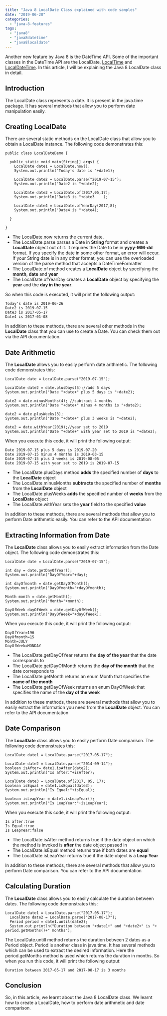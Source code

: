 ```yaml
---
title: "Java 8 LocalDate Class explained with code samples"
date: "2019-06-28"
categories: 
  - "java-8-features"
tags: 
  - "java8"
  - "java8datetime"
  - "java8localdate"
---
```


Another new feature by Java 8 is the DateTime API. Some of the important classes in the DateTime API are the LocalDate, [LocalTime](https://reshmabidikar.github.io/2019/08/java-8-localtime-class-explained.html) and [LocalDateTime](https://reshmabidikar.github.io/2019/08/java-8-localtime-class-explained.html). In this article, I will be explaining the Java 8 LocalDate class in detail.

## Introduction

The LocalDate class represents a date. It is present in the java.time package. It has several methods that allow you to perform date manipulation easily.

## Creating LocalDate

There are several static methods on the LocalDate class that allow you to obtain a LocalDate instance. The following code demonstrates this:

```
public class LocalDateDemo {

  public static void main(String[] args) {
    LocalDate date1 = LocalDate.now();
    System.out.println("Today's date is "+date1);
    
    LocalDate date2 = LocalDate.parse("2019-07-15");
    System.out.println("Date2 is "+date2);
    
    LocalDate date3 = LocalDate.of(2017,05,17);
    System.out.println("Date3 is "+date3	);
    
    LocalDate date4 = LocalDate.ofYearDay(2017,8);
    System.out.println("Date4 is "+date4);

  }

}
```

- The LocalDate.now returns the current date.
- The LocalDate.parse parses a Date in **String** format and creates a **LocalDate** object out of it. It requires the Date to be in **yyyy-MM-dd** format. If you specify the date in some other format, an error will occur. If your String date is in any other format, you can use the overloaded version of the parse method that accepts a DateTimeFormatter
- The LocalDate.of method creates a **LocalDate** object by specifying the **month**, **date** and **year**
- The LocalDate.ofYearDay creates a **LocalDate** object by specifying the **year** and the **day in the year**.

So when this code is executed, it will print the following output:

```
Today's date is 2019-06-26
Date2 is 2019-07-15
Date3 is 2017-05-17
Date4 is 2017-01-08
```

In addition to these methods, there are several other methods in the **LocalDate** class that you can use to create a Date. You can check them out via the API documentation.

## Date Arithmetic

The **LocalDate** allows you to easily perform date arithmetic. The following code demonstrates this:

```
LocalDate date = LocalDate.parse("2019-07-15");
  
LocalDate date2 = date.plusDays(5);//add 5 days
System.out.println("Date "+date+" plus 5 days is "+date2);

date2 = date.minusMonths(4); //subtract 4 months
System.out.println("Date "+date+" minus 4 months is "+date2);

date2 = date.plusWeeks(3);
System.out.println("Date "+date+" plus 3 weeks is "+date2);

date2 = date.withYear(2019);//year set to 2019
System.out.println("Date "+date+" with year set to 2019 is "+date2);
```

When you execute this code, it will print the following output:

```
Date 2019-07-15 plus 5 days is 2019-07-20
Date 2019-07-15 minus 4 months is 2019-03-15
Date 2019-07-15 plus 3 weeks is 2019-08-05
Date 2019-07-15 with year set to 2019 is 2019-07-15
```

- The LocalDate.plusDays method **adds** the specified number of **days** to the **LocalDate** object
- The LocalDate.minusMonths **subtracts** the specified number of **months** from the **LocalDate** object
- The LocalDate.plusWeeks **adds** the specified number of **weeks** from the **LocalDate** object
- The LocalDate.withYear sets the **year** field to the specified **value**

In addition to these methods, there are several methods that allow you to perform Date arithmetic easily. You can refer to the API documentation

## Extracting Information from Date

The **LocalDate** class allows you to easily extract information from the Date object. The following code demonstrates this:

```
LocalDate date = LocalDate.parse("2019-07-15");

int day = date.getDayOfYear();
System.out.println("DayOfYear="+day);

int dayOfmonth = date.getDayOfMonth();
System.out.println("DayOfmonth="+dayOfmonth);

Month month = date.getMonth();
System.out.println("Month="+month);

DayOfWeek dayOfWeek = date.getDayOfWeek();
System.out.println("DayOfWeek="+dayOfWeek);
```

When you execute this code, it will print the following output:

```
DayOfYear=196
DayOfmonth=15
Month=JULY
DayOfWeek=MONDAY
```

- The LocalDate.getDayOfYear returns the **day of the year** that the date corresponds to
- The LocalDate.getDayOfMonth returns the **day of the month** that the date corresponds to
- The LocalDate.getMonth returns an enum Month that specifies the **name of the month**
- The LocalDate.getDayOfWeek returns an enum DayOfWeek that specifies the name of the **day of the week**

In addition to these methods, there are several methods that allow you to easily extract the information you need from the **LocalDate** object. You can refer to the API documentation

## Date Comparison

The **LocalDate** class allows you to easily perform Date comparison. The following code demonstrates this:

```
LocalDate date1 = LocalDate.parse("2017-05-17");

LocalDate date2 = LocalDate.parse("2014-09-14");
boolean isAfter= date1.isAfter(date2);
System.out.println("Is after:"+isAfter);

LocalDate date3 = LocalDate.of(2017, 05, 17);
boolean isEqual = date1.isEqual(date3);
System.out.println("Is Equal:"+isEqual);

boolean isLeapYear = date1.isLeapYear();
System.out.println("Is LeapYear:"+isLeapYear);
```

When you execute this code, it will print the following output:

```
Is after:true
Is Equal:true
Is LeapYear:false
```

- The LocalDate.isAfter method returns true if the date object on which the method is invoked is **after** the date object passed in
- The LocalDate.isEqual method returns true if both dates are **equal**
- The LocalDate.isLeapYear returns true if the date object is a **Leap Year**

In addition to these methods, there are several methods that allow you to perform Date comparison. You can refer to the API documentation

## Calculating Duration

The **LocalDate** class allows you to easily calculate the duration between dates. The following code demonstrates this:

```
LocalDate date1 = LocalDate.parse("2017-05-17");
  LocalDate date2 = LocalDate.parse("2017-08-17");
  Period period = date1.until(date2);
  System.out.println("Duration between "+date1+" and "+date2+" is "+  period.getMonths()+" months");
```

The LocalDate.untill method returns the duration between 2 dates as a Period object. Period is another class in java.time. It has several methods which can be used to extract the desired information. Here the period.getMonths method is used which returns the duration in months. So when you run this code, it will print the following output:

```
Duration between 2017-05-17 and 2017-08-17 is 3 months
```

## Conclusion

So, in this article, we learnt about the Java 8 LocalDate class. We learnt how to create a LocalDate, how to perform date arithmetic and date comparison.
